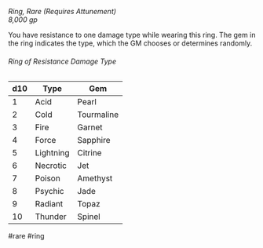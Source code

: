 *Ring, Rare (Requires Attunement)*  
*8,000 gp*

You have resistance to one damage type while wearing this ring. The gem in the ring indicates the type, which the GM chooses or determines randomly.
###### Ring of Resistance Damage Type
| d10 | Type | Gem |
| --- | ---- | --- |
| 1 | Acid | Pearl |
| 2 | Cold | Tourmaline |
| 3 | Fire | Garnet |
| 4 | Force | Sapphire |
| 5 | Lightning | Citrine |
| 6 | Necrotic | Jet |
| 7 | Poison | Amethyst |
| 8 | Psychic | Jade |
| 9 | Radiant | Topaz |
| 10 | Thunder | Spinel |

#rare #ring
